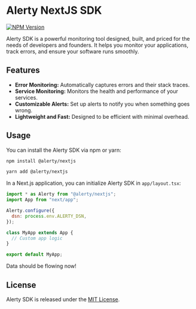 # Alerty NextJS SDK

[![NPM Version](https://img.shields.io/npm/v/@alerty/nextjs.svg)](https://www.npmjs.com/package/@alerty/nextjs)

Alerty SDK is a powerful monitoring tool designed, built, and priced for the needs of developers and founders. It helps you monitor your applications, track errors, and ensure your software runs smoothly.

## Features

- **Error Monitoring:** Automatically captures errors and their stack traces.
- **Service Monitoring:** Monitors the health and performance of your services.
- **Customizable Alerts:** Set up alerts to notify you when something goes wrong.
- **Lightweight and Fast:** Designed to be efficient with minimal overhead.

## Usage

You can install the Alerty SDK via npm or yarn:

```sh
npm install @alerty/nextjs
```

```sh
yarn add @alerty/nextjs
```

In a Next.js application, you can initialize Alerty SDK in `app/layout.tsx`:

```javascript
import * as Alerty from "@alerty/nextjs";
import App from "next/app";

Alerty.configure({
  dsn: process.env.ALERTY_DSN,
});

class MyApp extends App {
  // Custom app logic
}

export default MyApp;
```

Data should be flowing now!

## License

Alerty SDK is released under the [MIT License](LICENSE).
